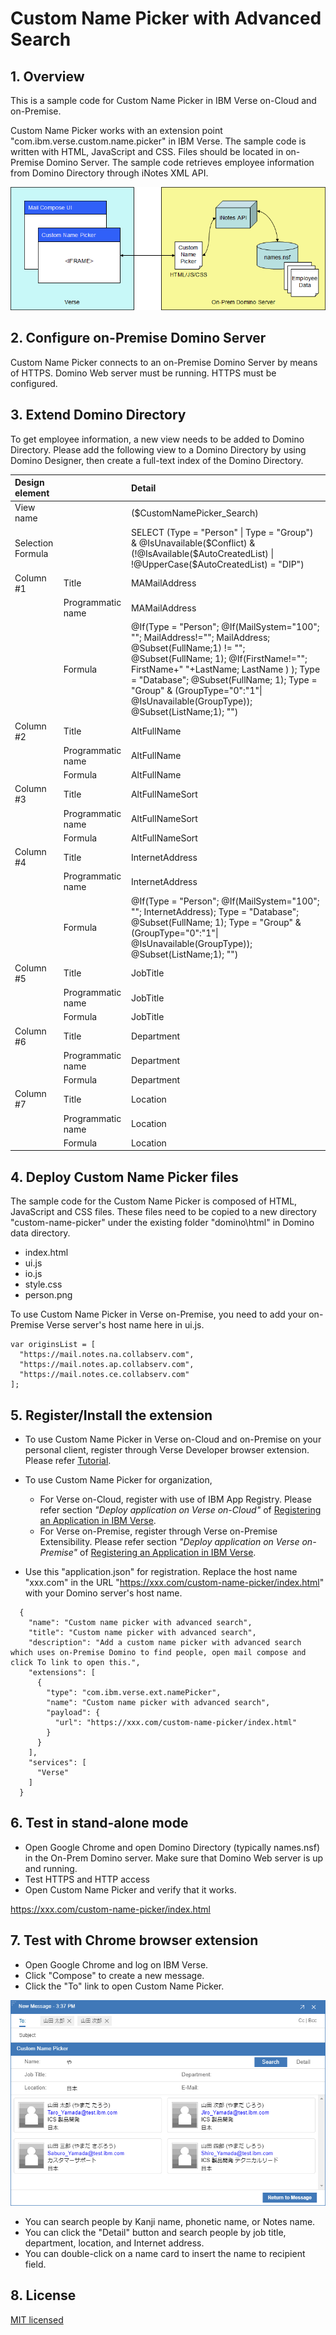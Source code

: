 # Custom Name Picker with Advanced Search

## 1. Overview

This is a sample code for Custom Name Picker in IBM Verse on-Cloud and on-Premise.

Custom Name Picker works with an extension point "com.ibm.verse.custom.name.picker" in IBM Verse. The sample code is written with HTML, JavaScript and CSS. Files should be located in on-Premise Domino Server. The sample code retrieves employee information from Domino Directory through iNotes XML API.

![System design](system.png)


## 2. Configure on-Premise Domino Server

Custom Name Picker connects to an on-Premise Domino Server by means of HTTPS. Domino Web server must be running. HTTPS must be configured.


## 3. Extend Domino Directory

To get employee information, a new view needs to be added to Domino Directory. Please add the following view to a Domino Directory by using Domino Designer, then create a full-text index of the Domino Directory.

| Design element    |                   | Detail                     |
|:------------------|:------------------|:---------------------------|
| View name         |                   | ($CustomNamePicker_Search) |
| Selection Formula |                   | SELECT (Type = "Person" 	&#124; Type = "Group") & @IsUnavailable($Conflict) & (!@IsAvailable($AutoCreatedList) &#124; !@UpperCase($AutoCreatedList)  = "DIP") |
| Column #1         | Title             | MAMailAddress |
|                   | Programmatic name | MAMailAddress |
|                   | Formula           | @If(Type = "Person"; @If(MailSystem="100"; ""; MailAddress!=""; MailAddress; @Subset(FullName;1) != ""; @Subset(FullName; 1); @If(FirstName!=""; FirstName+" "+LastName; LastName ) ); Type = "Database"; @Subset(FullName; 1); Type = "Group" & (GroupType="0":"1"&#124; @IsUnavailable(GroupType)); @Subset(ListName;1); "") |
| Column #2         | Title             | AltFullName |
|                   | Programmatic name | AltFullName |
|                   | Formula           | AltFullName |
| Column #3         | Title             | AltFullNameSort |
|                   | Programmatic name | AltFullNameSort |
|                   | Formula           | AltFullNameSort |
| Column #4         | Title             | InternetAddress |
|                   | Programmatic name | InternetAddress |
|                   | Formula           | @If(Type = "Person"; @If(MailSystem="100"; ""; InternetAddress); Type = "Database"; @Subset(FullName; 1); Type = "Group" & (GroupType="0":"1"&#124; @IsUnavailable(GroupType)); @Subset(ListName;1); "") |
| Column #5         | Title             | JobTitle |
|                   | Programmatic name | JobTitle |
|                   | Formula           | JobTitle |
| Column #6         | Title             | Department |
|                   | Programmatic name | Department |
|                   | Formula           | Department |
| Column #7         | Title             | Location |
|                   | Programmatic name | Location |
|                   | Formula           | Location |


## 4. Deploy Custom Name Picker files

The sample code for the Custom Name Picker is composed of HTML, JavaScript and CSS files. These files need to be copied to a new directory "custom-name-picker" under the existing folder "domino\html" in Domino data directory.

* index.html
* ui.js
* io.js
* style.css
* person.png


To use Custom Name Picker in Verse on-Premise, you need to add your on-Premise Verse server's host name here in ui.js.

```[
var originsList = [
  "https://mail.notes.na.collabserv.com",
  "https://mail.notes.ap.collabserv.com",
  "https://mail.notes.ce.collabserv.com"
];
```


## 5. Register/Install the extension

* To use Custom Name Picker in Verse on-Cloud and on-Premise on your personal client, register through Verse Developer browser extension. Please refer [Tutorial](https://ibmverse.github.io/verse-developer/developers/#get-started).

* To use Custom Name Picker for organization,
    - For Verse on-Cloud, register with use of IBM App Registry. Please refer section *"Deploy application on Verse on-Cloud"* of [Registering an Application in IBM Verse](https://ibmverse.github.io/verse-developer/developers/#registering-an-application-in-ibm-verse).
    - For Verse on-Premise, register through Verse on-Premise Extensibility. Please refer section *"Deploy application on Verse on-Premise"* of [Registering an Application in IBM Verse](https://ibmverse.github.io/verse-developer/developers/#registering-an-application-in-ibm-verse).

* Use this "application.json" for registration. Replace the host name "xxx.com" in the URL "https://xxx.com/custom-name-picker/index.html" with your Domino server's host name.

```
  {
    "name": "Custom name picker with advanced search",
    "title": "Custom name picker with advanced search",
    "description": "Add a custom name picker with advanced search which uses on-Premise Domino to find people, open mail compose and click To link to open this.",
    "extensions": [
      {
        "type": "com.ibm.verse.ext.namePicker",
        "name": "Custom name picker with advanced search",
        "payload": {
          "url": "https://xxx.com/custom-name-picker/index.html"
        }
      }
    ],
    "services": [
      "Verse"
    ]
  }
```


## 6. Test in stand-alone mode

* Open Google Chrome and open Domino Directory (typically names.nsf) in the On-Prem Domino server. Make sure that Domino Web server is up and running.
* Test HTTPS and HTTP access
* Open Custom Name Picker and verify that it works.

<https://xxx.com/custom-name-picker/index.html>


## 7. Test with Chrome browser extension

* Open Google Chrome and log on IBM Verse.
* Click "Compose" to create a new message. 
* Click the "To" link to open Custom Name Picker.

![UI Example](ui.png)

* You can search people by Kanji name, phonetic name, or Notes name.
* You can click the "Detail" button and search people by job title, department, location, and Internet address.
* You can double-click on a name card to insert the name to recipient field.


## 8. License

[MIT licensed](./license.txt)
